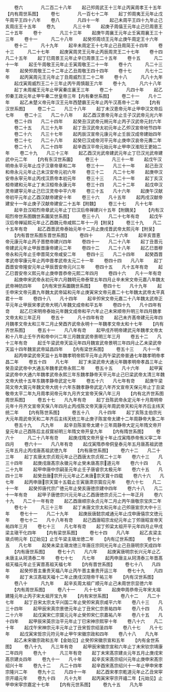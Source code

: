 <!-- { "loadSidebar": true } -->
　　卷六　　　　凡二百二十八年
　　起己夘周武王十三年止丙寅周孝王十五年【内有周世系图】
　　卷七　　　　凡一百七十二年
　　起丁夘周夷王元年止戊午周平王四十八年
　　卷八　　　　凡四十一年
　　起己未周平王四十九年止己亥周庄王十五年
　　卷九　　　　凡三十年
　　起庚子周僖王元年止己巳周恵王二十五年
　　卷十　　　　凡三十三年
　　起庚午周襄王元年止壬寅周襄王三十三年
　　卷十一　　　凡二十八年
　　起癸夘周顷王元年止庚午周定王十六年
　　卷十二　　　凡十九年
　　起辛未周定王十七年止己丑周简王十四年
　　卷十三　　　凡二十七年
　　起庚寅周灵王元年止丙辰周灵王二十七年
　　卷十四　　　凡二十五年
　　起丁巳周景王元年止辛巳周景王二十五年
　　卷十五　　　凡二十一年
　　起壬午周敬王元年止壬寅周敬王二十一年
　　卷十六　　　凡二十三年
　　起癸夘周敬王二十二年止乙丑周敬王四十四年
　　卷十七　　　凡七十二年
　　起丙寅周元王元年止丁丑周威烈王二十二年
　　卷十八　　　凡八十九年
　　起戊寅周威烈王二十三年止丙午周慎靓王六年
　　卷十九　　　凡六十八年
　　起丁未周赧王元年止甲寅秦庄襄王三年
　　卷二十　　　凡四十年
　　起乙夘秦王政元年止甲午秦二世皇帝三年【内有秦世系图】
　　卷二十一　　凡十二年
　　起乙未楚义帝元年汉王元年西楚霸王元年止丙午汉髙帝十二年
　　【内有汉世系图】
　　卷二十二　　凡三十八年
　　起丁未汉恵帝元年止甲申汉文帝后七年
　　卷二十三　　凡二十八年
　　起乙酉汉景帝元年止壬子汉武帝元光六年
　　卷二十四　　凡二十四年
　　起癸丑汉武帝元朔元年止丙子汉武帝元封六年
　　卷二十五　　凡三十九年
　　起丁丑汉武帝太初元年止乙夘汉宣帝地节四年
　　卷二十六　　凡三十七年
　　起丙辰汉宣帝元康元年止壬辰汉成帝建始四年
　　卷二十七　　凡二十八年
　　起癸巳汉成帝河平元年止庚申汉哀帝元夀二年
　　卷二十八　　凡二十四年
　　起辛酉汉平帝元始元年止甲申汉淮阳王更始二年
　　卷二十九　　凡三十三年
　　起乙酉汉光武帝建武元年止丁巳汉光武帝建武中元二年
　　【内有东汉世系圗】
　　卷三十　　　凡三十一年
　　起戊午汉明帝永平元年止戊子汉章帝章和二年
　　卷三十一　　凡三十一年
　　起己丑汉和帝永元元年止己未汉安帝元初六年
　　卷三十二　　凡二十七年
　　起庚申汉安帝永寜元年止丙戌汉质帝本初元年
　　卷三十三　　凡二十一年
　　起丁亥汉桓帝建和元年止丁未汉桓帝永康元年
　　卷三十四　　凡二十二年
　　起戊申汉灵帝建寜元年止己巳汉灵帝中平六年
　　卷三十五　　凡十六年
　　起庚午汉献帝初平元年止乙酉汉献帝建安十年
　　卷三十六　　凡十五年
　　起丙戌汉献帝建安十一年止庚子汉献帝建安二十五年【附魏】
　　卷三十七　　凡十七年
　　起辛丑汉昭烈帝章武元年止丁巳汉后帝禅建兴十五年【附魏吴】
　　【内有汉昭烈帝世系图魏世系圗吴世系图】
　　卷三十八　　凡二十七年有竒
　　起戊午汉后帝禅延熙元年止乙酉魏元帝咸熙二年十一月【附吴】
　　卷三十九　　凡二十五年有竒
　　起乙酉晋武帝泰始元年十二月止庚戌晋武帝太熙元年【附吴】
　　【内有晋世系图东晋世系图】
　　卷四十　　　凡二十六年
　　起辛亥晋恵帝元康元年止丙子晋愍帝建兴四年
　　卷四十一　　凡二十八年
　　起丁丑晋元帝建武元年止甲辰晋康帝建元二年
　　卷四十二　　凡二十八年
　　起乙巳晋穆帝永和元年止壬申晋简文帝咸安二年
　　卷四十三　　凡二十四年
　　起癸酉晋孝武帝寜康元年止丙申晋孝武帝太元二十一年
　　卷四十四　　凡八年
　　起丁酉晋安帝隆安元年止甲辰晋安帝元兴三年
　　卷四十五　　凡十五年有竒
　　起乙巳晋安帝义熙元年止庚申晋恭帝元熙二年四月
　　卷四十六　　凡十一年有竒
　　起庚申宋武帝永初元年六月魏明元帝泰常五年四月止辛未宋文帝元嘉八年魏太武帝神防四年
　　【内有宋世系圗魏世系图】
　　卷四十七　　凡十九年
　　起壬申宋文帝元嘉九年魏太武帝延和元年止庚寅宋文帝元嘉二十七年魏太武帝太平真君十一年
　　卷四十八　　凡十四年
　　起辛夘宋文帝元嘉二十八年魏太武帝正平元年止甲辰宋孝武帝大明八年魏文成帝和平五年
　　卷四十九　　凡十四年有竒
　　起乙巳宋明帝泰始元年魏文成帝和平六年止己未宋顺帝升明三年四月魏孝文帝太和三年正月
　　卷五十　　　凡十四年有竒
　　起己未齐髙帝建元元年四月魏孝文帝太和三年二月止癸酉齐武帝永明十一年魏孝文帝太和十七年
　　【内有齐世系图】
　　卷五十一　　凡八年有竒
　　起甲戌齐明帝建武元年魏孝文帝太和十八年止壬午齐和帝中兴二年三月魏宣武帝景明三年三月
　　卷五十二　　凡十三年有竒
　　起壬午梁武帝天监元年四月魏宣武帝景明三年四月止乙未梁武帝天监十四年魏宣武帝延昌四年
　　【内有梁世系图】
　　卷五十三　　凡十一年
　　起丙申梁武帝天监十五年魏孝明帝熙平元年止丙午梁武帝普通七年魏孝明帝孝昌二年
　　卷五十四　　凡七年
　　起丁未梁武帝大通元年魏孝明帝孝昌三年止癸丑梁武帝中大通五年魏孝武帝永熙二年
　　卷五十五　　凡十六年
　　起甲寅梁武帝中大通六年魏孝武帝永熙三年东魏孝静帝天平元年止己巳梁武帝太清三年魏文帝大统十五年东魏孝静帝武定七年
　　卷五十六　　凡七年有竒
　　起庚午梁简文帝大寳元年魏文帝大统十六年东魏孝静帝武定八年齐文宣帝天保元年止丁丑梁敬帝太平二年九月周孝闵帝元年九月齐文宣帝天保八年三月
　　【内有北齐世系图周世系图】
　　卷五十七　　凡九年有竒
　　起丁丑陈武帝永定元年十月周明帝元年十月齐文宣帝天保八年四月止丙戌陈文帝天康元年周武帝天和元年齐后主纬天统二年
　　【内有陈世系图】
　　卷五十八　　凡十四年
　　起丁亥陈主伯宗光大元年周武帝天和二年齐后主纬天统三年止庚子陈宣帝太建十二年周静帝大象二年
　　卷五十九　　凡九年
　　起辛丑陈宣帝太建十三年周静帝大定元年隋文帝开皇元年止己酉陈后主叔寳祯明三年隋文帝开皇九年
　　【内有隋世系图】
　　卷六十　　　凡二十八年有竒
　　起庚戌隋文帝开皇十年止戊寅隋恭帝侑义寜二年四月
　　卷六十一　　凡八年有竒
　　起戊寅隋恭帝侗皇泰元年五月唐髙祖武徳元年五月止丙戌唐髙祖武徳九年
　　【内有唐世系图】
　　卷六十二　　凡二十三年
　　起丁亥唐太宗贞观元年止己酉唐太宗贞观二十三年
　　卷六十三　　凡三十四年
　　起庚戌唐髙宗永徽元年止癸未唐髙宗道元年
　　卷六十四　　凡二十九年
　　起甲申唐中宗嗣圣元年止壬子唐睿宗太极元年
　　卷六十五　　凡四十三年
　　起癸丑唐宗开元元年止乙未唐宗天寳十四载
　　卷六十六　　凡七年
　　起丙申唐宗天寳十五载止壬寅唐肃宗寳应元年
　　卷六十七　　凡二十一年
　　起癸夘唐代宗广徳元年止癸亥唐徳宗建中四年
　　卷六十八　　凡二十一年有竒
　　起甲子唐徳宗兴元元年止乙酉唐徳宗贞元二十一年正月
　　卷六十九　　凡二十一年有竒
　　起乙酉唐顺宗永贞元年二月止丙午唐敬宗宝庆二年
　　卷七十　　　凡三十三年
　　起丁未唐文宗太和元年止己夘唐宣宗大中十三年
　　卷七十一　　凡二十九年
　　起庚辰唐懿宗咸通元年止戊申唐僖宗文徳元年
　　卷七十二　　凡十八年有竒
　　起己酉唐昭宗龙纪元年止丁夘唐昭宣帝天祐四年三月
　　卷七十三　　凡七年有竒
　　起丁夘梁太祖开平元年四月止甲戌梁主瑱干化四年
　　【内有梁世系图】
　　卷七十四　　凡八年
　　起乙亥梁主瑱贞明元年【辽始见】止壬午梁主瑱龙徳二年
　　【内有辽世系图】
　　卷七十五　　凡七年
　　起癸未梁主瑱龙徳三年唐庄宗同光元年止己丑唐明宗天成四年
　　【内有唐世系图】
　　卷七十六　　凡六年
　　起庚寅唐明宗长兴元年止乙未唐主从珂清泰二年
　　卷七十七　　凡七年
　　起丙申唐主从珂清泰三年晋髙祖天福元年止壬寅晋髙祖天福七年
　　【内有晋世系图】
　　卷七十八　　凡四年
　　起癸夘晋主重贵天福八年止丙午晋主重贵开运三年
　　卷七十九　　凡四年
　　起丁未汉髙祖天福十二年止庚戌汉隠帝干祐三年
　　【内有汉世系图】
　　卷八十　　　凡九年
　　起辛亥周太祖广顺元年止己未周世宗显徳六年
　　【内有周世系图】
　　卷八十一　　凡十七年
　　起庚申周恭帝元年宋太祖建隆元年止丙子宋太祖开宝九年
　　【内有宋世系图】
　　卷八十二　　凡二十七年
　　起丁丑宋太宗太平兴国二年止癸夘宋真宗咸平六年
　　卷八十三　　凡三十四年
　　起甲辰宋真宗景徳元年止丁丑宋仁宗景祐四年
　　卷八十四　　凡二十六年
　　起戊寅宋仁宗寳元元年止癸夘宋仁宗嘉祐八年
　　卷八十五　　凡十四年
　　起甲辰宋英宗治平元年止丁巳宋神宗熙寜十年
　　卷八十六　　凡二十年
　　起戊午宋神宗元丰元年止丁丑宋哲宗绍圣四年
　　卷八十七　　凡十七年
　　起戊寅宋哲宗元符元年止甲午宋徽宗政和四年
　　卷八十八　　凡九年
　　起乙未宋徽宗政和五年【金始见】止癸夘宋徽宗宣和五年
　　【内有金世系图】
　　卷八十九　　凡三年有竒
　　起甲辰宋徽宗宣和六年止丁未宋钦宗靖康二年四月
　　卷九十　　　凡三年有竒
　　起丁未宋髙宗建炎元年五月止庚戌宋髙宗建炎四年
　　卷九十一　　凡十年
　　起辛亥宋髙宗绍兴元年止庚申宋髙宗绍兴十年
　　卷九十二　　凡二十四年
　　起辛酉宋髙宗绍兴十一年止甲申宋孝宗隆兴二年
　　卷九十三　　凡四十一年
　　起乙酉宋孝宗乾道元年止乙丑宋寜宗开禧元年
　　卷九十四　　凡十九年
　　起丙寅宋寜宗开禧二年【元始见】止甲申宋寜宗嘉定十七年
　　【内有元世系图】
　　卷九十五　　凡九年

